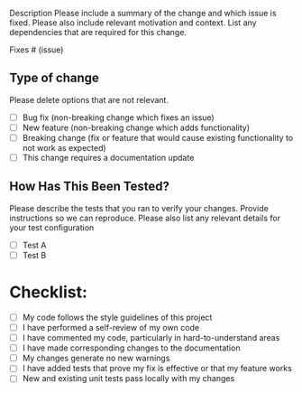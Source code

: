 Description
Please include a summary of the change and which issue is fixed. Please also include relevant motivation and context. List any dependencies that are required for this change.

Fixes # (issue)

 ## Type of change
Please delete options that are not relevant.

 - [ ] Bug fix (non-breaking change which fixes an issue)
 - [ ] New feature (non-breaking change which adds functionality)
 - [ ] Breaking change (fix or feature that would cause existing functionality to not work as expected)
 - [ ] This change requires a documentation update
## How Has This Been Tested?
Please describe the tests that you ran to verify your changes. Provide instructions so we can reproduce. Please also list any relevant details for your test configuration

 - [ ] Test A
 - [ ] Test B
# Checklist:
 - [ ] My code follows the style guidelines of this project
 - [ ] I have performed a self-review of my own code
 - [ ] I have commented my code, particularly in hard-to-understand areas
 - [ ] I have made corresponding changes to the documentation
 - [ ] My changes generate no new warnings
 - [ ] I have added tests that prove my fix is effective or that my feature works
 - [ ] New and existing unit tests pass locally with my changes